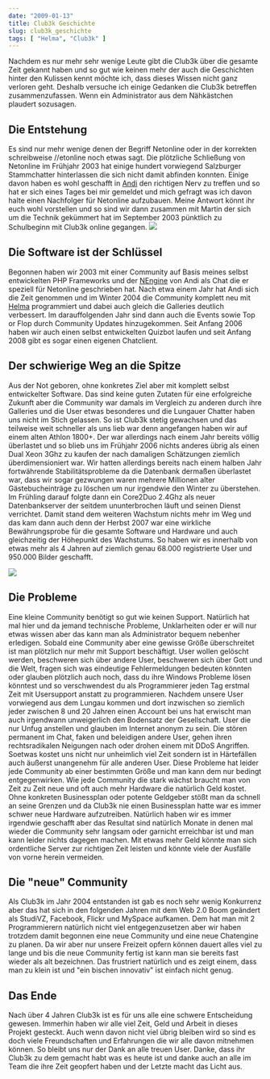 ```yaml
---
date: "2009-01-13"
title: Club3k Geschichte
slug: club3k_geschichte
tags: [ "Helma", "Club3k" ]
---
```


Nachdem es nur mehr sehr wenige Leute gibt die Club3k über die gesamte Zeit gekannt haben und so gut wie keinen mehr der auch die Geschichten hinter den Kulissen kennt möchte ich, dass dieses Wissen nicht ganz verloren geht. Deshalb versuche ich einige Gedanken die Club3k betreffen zusammenzufassen. Wenn ein Administrator aus dem Nähkästchen plaudert sozusagen.  

## Die Entstehung

Es sind nur mehr wenige denen der Begriff Netonline oder in der korrekten schreibweise //etonline noch etwas sagt. Die plötzliche Schließung von Netonline im Frühjahr 2003 hat einige hundert vorwiegend Salzburger Stammchatter hinterlassen die sich nicht damit abfinden konnten. Einige davon haben es wohl geschafft in [Andi](http://www.itac.at/) den richtigen Nerv zu treffen und so hat er sich eines Tages bei mir gemeldet und mich gefragt was ich davon halte einen Nachfolger für Netonline aufzubauen. Meine Antwort könnt ihr euch wohl vorstellen und so sind wir dann zusammen mit Martin der sich um die Technik gekümmert hat im September 2003 pünktlich zu Schulbeginn mit Club3k online gegangen. 
![](/images/2012/club3k-history-2004.png) 

## Die Software ist der Schlüssel

Begonnen haben wir 2003 mit einer Community auf Basis meines selbst entwickelten PHP Frameworks und der [NEngine](http://www.itac.at/) von Andi als Chat die er speziell für Netonline geschrieben hat. Nach etwa einem Jahr hat Andi sich die Zeit genommen und im Winter 2004 die Community komplett neu mit [Helma](http://www.helma.org/) programmiert und dabei auch gleich die Galleries deutlich verbessert. Im darauffolgenden Jahr sind dann auch die Events sowie Top or Flop durch Community Updates hinzugekommen. Seit Anfang 2006 haben wir auch einen selbst entwickelten Quizbot laufen und seit Anfang 2008 gibt es sogar einen eigenen Chatclient.  

## Der schwierige Weg an die Spitze

Aus der Not geboren, ohne konkretes Ziel aber mit komplett selbst entwickelter Software. Das sind keine guten Zutaten für eine erfolgreiche Zukunft aber die Community war damals im Vergleich zu anderen durch ihre Galleries und die User etwas besonderes und die Lungauer Chatter haben uns nicht im Stich gelassen. So ist Club3k stetig gewachsen und das teilweise weit schneller als uns lieb war denn angefangen haben wir auf einem alten Athlon 1800+. Der war allerdings nach einem Jahr bereits völlig überlastet und so blieb uns im Frühjahr 2006 nichts anderes übrig als einen Dual Xeon 3Ghz zu kaufen der nach damaligen Schätzungen ziemlich überdimensioniert war. Wir hatten allerdings bereits nach einem halben Jahr fortwährende Stabilitätsprobleme da die Datenbank dermaßen überlastet war, dass wir sogar gezwungen waren mehrere Millionen alter Gästebucheinträge zu löschen um nur irgendwie den Winter zu überstehen. Im Frühling darauf folgte dann ein Core2Duo 2.4Ghz als neuer Datenbankserver der seitdem ununterbrochen läuft und seinen Dienst verrichtet. Damit stand dem weiteren Wachstum nichts mehr im Weg und das kam dann auch denn der Herbst 2007 war eine wirkliche Bewährungsprobe für die gesamte Software und Hardware und auch gleichzeitig der Höhepunkt des Wachstums. So haben wir es innerhalb von etwas mehr als 4 Jahren auf ziemlich genau 68.000 registrierte User und 950.000 Bilder geschafft. 

![](/images/2012/club3k-history-2008.jpg)

## Die Probleme

Eine kleine Community benötigt so gut wie keinen Support. Natürlich hat mal hier und da jemand technische Probleme, Unklarheiten oder er will nur etwas wissen aber das kann man als Administrator bequem nebenher erledigen. Sobald eine Community aber eine gewisse Größe überschreitet ist man plötzlich nur mehr mit Support beschäftigt. User wollen gelöscht werden, beschweren sich über andere User, beschweren sich über Gott und die Welt, fragen sich was eindeutige Fehlermeldungen bedeuten könnten oder glauben plötzlich auch noch, dass du ihre Windows Probleme lösen könntest und so verschwendest du als Programmierer jeden Tag erstmal Zeit mit Usersupport anstatt zu programmieren. Nachdem unsere User vorwiegend aus dem Lungau kommen und dort inzwischen so ziemlich jeder zwischen 8 und 20 Jahren einen Account bei uns hat erwischt man auch irgendwann unweigerlich den Bodensatz der Gesellschaft. User die nur Unfug anstellen und glauben im Internet anonym zu sein. Die stören permanent im Chat, faken und beleidigen andere User, gehen ihren rechtsradikalen Neigungen nach oder drohen einem mit DDoS Angriffen. Soetwas kostet uns nicht nur unheimlich viel Zeit sondern ist in Härtefällen auch äußerst unangenehm für alle anderen User. Diese Probleme hat leider jede Community ab einer bestimmten Größe und man kann dem nur bedingt entgegenwirken. Wie jede Community die stark wächst braucht man von Zeit zu Zeit neue und oft auch mehr Hardware die natürlich Geld kostet. Ohne konkreten Businessplan oder potente Geldgeber stößt man da schnell an seine Grenzen und da Club3k nie einen Businessplan hatte war es immer schwer neue Hardware aufzutreiben. Natürlich haben wir es immer irgendwie geschafft aber das Resultat sind natürlich Monate in denen mal wieder die Community sehr langsam oder garnicht erreichbar ist und man kann leider nichts dagegen machen. Mit etwas mehr Geld könnte man sich ordentliche Server zur richtigen Zeit leisten und könnte viele der Ausfälle von vorne herein vermeiden.  

## Die "neue" Community

Als Club3k im Jahr 2004 entstanden ist gab es noch sehr wenig Konkurrenz aber das hat sich in den folgenden Jahren mit dem Web 2.0 Boom geändert als StudiVZ, Facebook, Flickr und MySpace aufkamen. Dem hat man mit 2 Programmierern natürlich nicht viel entgegenzusetzen aber wir haben trotzdem damit begonnen eine neue Community und eine neue Chatengine zu planen. Da wir aber nur unsere Freizeit opfern können dauert alles viel zu lange und bis die neue Community fertig ist kann man sie bereits fast wieder als alt bezeichnen. Das frustriert natürlich und es zeigt einem, dass man zu klein ist und "ein bischen innovativ" ist einfach nicht genug.  

## Das Ende

Nach über 4 Jahren Club3k ist es für uns alle eine schwere Entscheidung gewesen. Immerhin haben wir alle viel Zeit, Geld und Arbeit in dieses Projekt gesteckt. Auch wenn davon nicht viel übrig bleiben wird so sind es doch viele Freundschaften und Erfahrungen die wir alle davon mitnehmen können. So bleibt uns nur der Dank an alle treuen User. Danke, dass ihr Club3k zu dem gemacht habt was es heute ist und danke auch an alle im Team die ihre Zeit geopfert haben und der Letzte macht das Licht aus.

